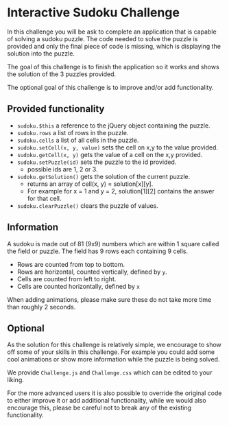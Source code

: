 ﻿# Interactive Sudoku Challenge
In this challenge you will be ask to complete an application that is capable of solving a sudoku puzzle.
The code needed to solve the puzzle is provided and only the final piece of code is missing, which is displaying the solution into the puzzle.

The goal of this challenge is to finish the application so it works and shows the solution of the 3 puzzles provided.

The optional goal of this challenge is to improve and/or add functionality.

## Provided functionality
- ``sudoku.$this`` a reference to the jQuery object containing the puzzle.
- ``sudoku.rows`` a list of rows in the puzzle.
- ``sudoku.cells`` a list of all cells in the puzzle.
- ``sudoku.setCell(x, y, value)`` sets the cell on x,y to the value provided.
- ``sudoku.getCell(x, y)`` gets the value of a cell on the x,y provided.
- ``sudoku.setPuzzle(id)`` sets the puzzle to the id provided.
    - possible ids are 1, 2 or 3.
- ``sudoku.getSolution()`` gets the solution of the current puzzle.
    - returns an array of cell(x, y) = solution[x][y]. 
    - For example for x = 1 and y = 2, solution[1][2] contains the answer for that cell.
- ``sudoku.clearPuzzle()`` clears the puzzle of values.

## Information
A sudoku is made out of 81 (9x9) numbers which are within 1 square called the field or puzzle. The field has 9 rows each containing 9 cells.

- Rows are counted from top to bottom.
- Rows are horizontal, counted vertically, defined by ``y``.
- Cells are counted from left to right.
- Cells are counted horizontally, defined by ``x``

When adding animations, please make sure these do not take more time than roughly 2 seconds.

## Optional
As the solution for this challenge is relatively simple, we encourage to show off some of your skills in this challenge. For example you could add some cool animations or show more information while the puzzle is being solved.

We provide ``Challenge.js`` and ``Challenge.css`` which can be edited to your liking.

For the more advanced users it is also possible to override the original code to either improve it or add additional functionality, while we would also encourage this, please be careful not to break any of the existing functionality. 